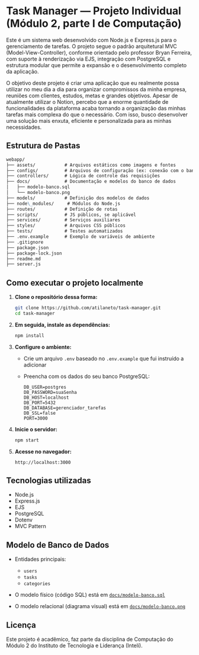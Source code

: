 # Task Manager — Projeto Individual (Módulo 2, parte I de Computação)

Este é um sistema web desenvolvido com Node.js e Express.js para o gerenciamento de tarefas. O projeto segue o padrão arquitetural MVC (Model-View-Controller), conforme orientado pelo professor Bryan Ferreira, com suporte à renderização via EJS, integração com PostgreSQL e estrutura modular que permite a expansão e o desenvolvimento completo da aplicação.

O objetivo deste projeto é criar uma aplicação que eu realmente possa utilizar no meu dia a dia para organizar compromissos da minha empresa, reuniões com clientes, estudos, metas e grandes objetivos. Apesar de atualmente utilizar o Notion, percebo que a enorme quantidade de funcionalidades da plataforma acaba tornando a organização das minhas tarefas mais complexa do que o necessário. Com isso, busco desenvolver uma solução mais enxuta, eficiente e personalizada para as minhas necessidades.

## Estrutura de Pastas

```markdown
webapp/
├── assets/           # Arquivos estáticos como imagens e fontes
├── configs/          # Arquivos de configuração (ex: conexão com o banco)
├── controllers/      # Lógica de controle das requisições
├── docs/             # Documentação e modelos do banco de dados
│   ├── modelo-banco.sql
│   └── modelo-banco.png
├── models/           # Definição dos modelos de dados
├── node\_modules/     # Módulos do Node.js
├── routes/           # Definição de rotas
├── scripts/          # JS públicos, se aplicável
├── services/         # Serviços auxiliares
├── styles/           # Arquivos CSS públicos
├── tests/            # Testes automatizados
├── .env.example      # Exemplo de variáveis de ambiente
├── .gitignore
├── package.json
├── package-lock.json
├── readme.md
├── server.js
````

## Como executar o projeto localmente

1. **Clone o repositório dessa forma:**

   ```bash
   git clone https://github.com/atilaneto/task-manager.git
   cd task-manager
   ```

2. **Em seguida, instale as dependências:**

   ```bash
   npm install
   ```

3. **Configure o ambiente:**

   * Crie um arquivo `.env` baseado no `.env.example` que fui instruído a adicionar
   * Preencha com os dados do seu banco PostgreSQL:

     ```env
     DB_USER=postgres
     DB_PASSWORD=suaSenha
     DB_HOST=localhost
     DB_PORT=5432
     DB_DATABASE=gerenciador_tarefas
     DB_SSL=false
     PORT=3000
     ```

4. **Inicie o servidor:**

   ```bash
   npm start
   ```

5. **Acesse no navegador:**

   ```
   http://localhost:3000
   ```

## Tecnologias utilizadas

* Node.js
* Express.js
* EJS
* PostgreSQL
* Dotenv
* MVC Pattern

## Modelo de Banco de Dados

* Entidades principais:

  * `users`
  * `tasks`
  * `categories`

* O modelo físico (código SQL) está em [`docs/modelo-banco.sql`](docs/modelo-banco.sql)

* O modelo relacional (diagrama visual) está em [`docs/modelo-banco.png`](docs/modelo-banco.png)

## Licença

Este projeto é acadêmico, faz parte da disciplina de Computação do Módulo 2 do Instituto de Tecnologia e Liderança (Inteli).
